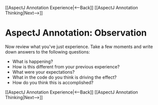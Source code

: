 [[AspectJ Annotation Experience|<--Back]] [[AspectJ Annotation Thinking|Next-->]]

# AspectJ Annotation: Observation

Now review what you've just experience. Take a few moments and write down answers to the following questions:
* What is happening?
* How is this different from your previous experience?
* What were your expectations?
* What in the code do you think is driving the effect?
* How do you think this is accomplished?

[[AspectJ Annotation Experience|<--Back]] [[AspectJ Annotation Thinking|Next-->]]
